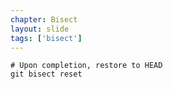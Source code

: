 ```yaml
---
chapter: Bisect
layout: slide
tags: ['bisect']
---
```


	# Upon completion, restore to HEAD
	git bisect reset